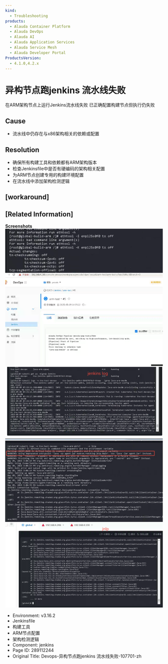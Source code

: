 ```yaml
---
kind:
  - Troubleshooting
products:
  - Alauda Container Platform
  - Alauda DevOps
  - Alauda AI
  - Alauda Application Services
  - Alauda Service Mesh
  - Alauda Developer Portal
ProductsVersion:
  - 4.1.0,4.2.x
---
```

<!-- A type of document that involves encountering a fault, diagnosing it, performing root cause analysis, and providing solutions. -->

# 异构节点跑jenkins 流水线失败

在ARM架构节点上运行Jenkins流水线失败 已正确配置构建节点但执行仍失败

## Cause
- 流水线中仍存在与x86架构相关的依赖或配置

## Resolution
- 确保所有构建工具和依赖都有ARM架构版本
- 检查Jenkinsfile中是否有硬编码的架构相关配置
- 为ARM节点创建专用的构建环境配置
- 在流水线中添加架构检测逻辑

## [workaround]

## [Related Information]
**Screenshots**
![](assets/devops-yi-gou-jie-dian-pao-jenkins-liu-shui-xian-shi-bai-107701-zh/mceclip0_1747107066515_6df28.png)
![](assets/devops-yi-gou-jie-dian-pao-jenkins-liu-shui-xian-shi-bai-107701-zh/mceclip0_1746776808210_2uvho.png)
![](assets/devops-yi-gou-jie-dian-pao-jenkins-liu-shui-xian-shi-bai-107701-zh/mceclip1_1746776819817_fkfm8.png)
![](assets/devops-yi-gou-jie-dian-pao-jenkins-liu-shui-xian-shi-bai-107701-zh/mceclip2_1746776840288_h3iqs.png)
![](assets/devops-yi-gou-jie-dian-pao-jenkins-liu-shui-xian-shi-bai-107701-zh/mceclip3_1746776850042_bv8eo.png)
- Environment: v3.16.2
- Jenkinsfile
- 构建工具
- ARM节点配置
- 架构检测逻辑
- Component: jenkins
- Page ID: 289112244
- Original Title: Devops-异构节点跑jenkins 流水线失败-107701-zh

